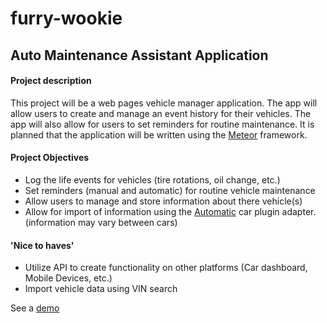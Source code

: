 # furry-wookie
## Auto Maintenance Assistant Application

#### Project description ####
This project will be a web pages vehicle manager application. The app will allow users to create and manage an event history for their vehicles. The app will also allow for users to set reminders for routine maintenance. It is planned that the application will be written using the [Meteor](https://meteor.com) framework.

#### Project Objectives
+ Log the life events for vehicles (tire rotations, oil change, etc.)
+ Set reminders (manual and automatic) for routine vehicle maintenance
+ Allow users to manage and store information about there vehicle(s)
+ Allow for import of information using the [Automatic](https://www.automatic.com/?gclid=CI-J-Yix4dECFUpNfgodZf8OFw) car plugin adapter. (information may vary between cars)

#### 'Nice to haves'
+ Utilize API to create functionality on other platforms (Car dashboard, Mobile Devices, etc.)
+ Import vehicle data using VIN search

See a [demo](https://furry-wookie.herokuapp.com)
